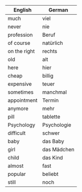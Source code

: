 | English | German |
|---------|--------|
| much | viel |
| never | nie |
| profession | Beruf |
| of course | natürlich |
| on the right | rechts |
| old | alt |
| here | hier |
| cheap | billig |
| expensive | teuer |
| sometimes | manchmal |
| appointment | Termin |
| anymore | mehr |
| pill | tablette |
| Psychology | Psychologie |
| difficult | schwer |
| baby | das Baby |
| girl | das Mädchen |
| child | das Kind |
| almost | fast |
| popular | beliebt |
| still | noch |

